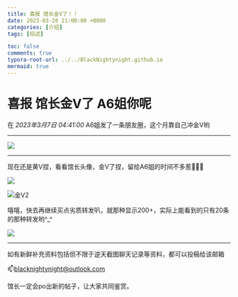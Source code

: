 ```yaml
---
title: 喜报 馆长金V了！！
date: 2023-03-28 21:00:00 +0800
categories: [介绍]
tags: [综述]

toc: false
comments: true
typora-root-url: ../../BlackNightynight.github.io
mermaid: true
---
```


# 喜报 馆长金V了  A6姐你呢

在 *2023年3月7日 04:41:00* A6姐发了一条朋友圈，这个月靠自己冲金V哟

------

![](/assets/blog_res/2023-03-28-V.assets/%E9%87%91V.png)

------

现在还是黄V捏，看看馆长头像，金V了捏，留给A6姐的时间不多惹🤣🤣🤣

![](/assets/blog_res/2023-03-28-V.assets/%E9%87%91V1-1680175920396-15.png)

![金V2](/assets/blog_res/2023-03-28-V.assets/%E9%87%91V2-1680175920400-16.png)

嘻嘻，快去再继续买点劣质转发叭，就那种显示200+，实际上能看到的只有20条的那种转发哟^_^

![](/assets/blog_res/2023-03-28-V.assets/%E9%87%91V3.png)

------

如有新鲜补充资料包括但不限于逆天截图聊天记录等资料，都可以投稿给该邮箱

📫blacknightynight@outlook.com 

馆长一定会po出新的帖子，让大家共同鉴赏。